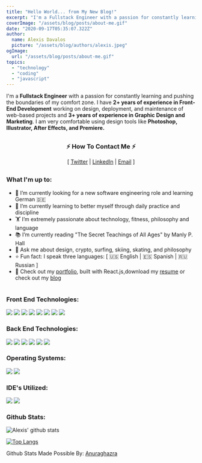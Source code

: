 ```yaml
---
title: "Hello World... from My New Blog!"
excerpt: "I'm a Fullstack Engineer with a passion for constantly learning and pushing the boundaries of my comfort zone. I have 2+ years of experience in Front-End Development working on design, deployment, and maintenance of web-based projects...."
coverImage: "/assets/blog/posts/about-me.gif"
date: "2020-09-17T05:35:07.322Z"
author:
  name: Alexis Davalos
  picture: "/assets/blog/authors/alexis.jpeg"
ogImage:
  url: "/assets/blog/posts/about-me.gif"
topics:
  - "technology"
  - "coding"
  - "javascript"
---
```


<p text-align="left">I'm a <b>Fullstack Engineer</b> with a passion for constantly learning and pushing the boundaries of my comfort zone. I have <b>2+ years of experience in Front-End Development</b> working on design, deployment, and maintenance of web-based projects and <b>3+ years of experience in Graphic Design and Marketing</b>. I am very comfortable using design tools like <b>Photoshop, Illustrator, After Effects, and Premiere.</b></p>

##

<h3 align="center">⚡️ How To Contact Me ⚡️</h3>
<p align="center">
  [
  <a class="text-gray-700  font-bold hover:underline hover:text-blue-500 duration-200 transition-colors" href="https://www.twitter.com/thestoicdev/" target="_blank">Twitter</a>
  |
  <a class="text-gray-700  font-bold hover:underline hover:text-blue-500 duration-200 transition-colors" href="https://linkedin.com/in/alexisdavalos" target="_blank">LinkedIn</a>
  |
  <a class="text-gray-700  font-bold hover:underline hover:text-blue-500 duration-200 transition-colors" href="mailto:alexisdavalos.dev@gmail.com" target="_blank">Email</a>
  ]
  
</p>

##

<h3>What I'm up to:</h3>

- 🔭 I’m currently looking for a new software engineering role and learning German 🇩🇪
- 🌱 I’m currently learning to better myself through daily practice and discipline
- 🏋 I’m extremely passionate about technology, fitness, philosophy and language
- 📚 I’m currently reading "The Secret Teachings of All Ages" by Manly P. Hall
- 💬 Ask me about design, crypto, surfing, skiing, skating, and philosophy
- ⭐️ Fun fact: I speak three languages: [ 🇺🇸 English | 🇪🇸 Spanish | 🇷🇺 Russian ]
- 💼 Check out my <a class="text-gray-700 font-bold hover:underline hover:text-blue-500 duration-200 transition-colors" href="https://www.alexisdavalos.dev" target="_blank">portfolio</a>, built with React.js,download my <a class="text-gray-700 font-bold hover:underline hover:text-blue-500 duration-200 transition-colors" href="https://www.alexisdavalos.dev/static/media/Alexis_Davalos_Resume.5dfe0da1.pdf" target="_blank">resume</a> or check out my <a class="text-gray-700 font-bold hover:underline hover:text-blue-500 duration-200 transition-colors" href="https://blog.alexisdavalos.dev" target="_blank">blog</a>

#

<div class="flex flex-col mb-4">

<div class="w-full">
<h3>Front End Technologies:</h3>

![](https://img.shields.io/badge/code-React-informational?style=for-the-badge&logo=react&logoColor=white&color=61DAFB)
![](https://img.shields.io/badge/code-Redux-informational?style=for-the-badge&logo=redux&logoColor=white&color=764ABC)
![](https://img.shields.io/badge/code-Vue.js-informational?style=for-the-badge&logo=vue.js&logoColor=white&color=4FC08D)
![](https://img.shields.io/badge/code-Next.js-informational?style=for-the-badge&logo=next.js&logoColor=white&color=000000)
![](https://img.shields.io/badge/code-JavaScript-informational?style=for-the-badge&logo=javascript&logoColor=white&color=F7DF1E)
![](https://img.shields.io/badge/code-HTML-informational?style=for-the-badge&logo=html5&logoColor=white&color=E34F26)
![](https://img.shields.io/badge/code-SASS-informational?style=for-the-badge&logo=sass&logoColor=white&color=CC6699)
![](https://img.shields.io/badge/code-CSS-informational?style=for-the-badge&logo=css3&logoColor=white&color=1572B6)

</div>

<div class="w-full">
<h3> Back End Technologies:</h3>

![](https://img.shields.io/badge/code-Node-informational?style=for-the-badge&logo=node.js&logoColor=white&color=339933)
![](https://img.shields.io/badge/code-PostgreSQL-informational?style=for-the-badge&logo=postgresql&logoColor=white&color=336791)
![](https://img.shields.io/badge/code-SQLite-informational?style=for-the-badge&logo=sqlite&logoColor=white&color=003B57)
![](https://img.shields.io/badge/code-Knex-informational?style=for-the-badge&logo=Knex.js&logoColor=white&color=6a3d7c)
![](https://img.shields.io/badge/code-Python-informational?style=for-the-badge&logo=python&logoColor=white&color=3776AB)
![](https://img.shields.io/badge/code-GraphQL-informational?style=for-the-badge&logo=GraphQL&logoColor=white&color=E10098)

</div>

<div class="w-full">
<h3>Operating Systems:</h3>

![](https://img.shields.io/badge/os-Windows-informational?style=for-the-badge&logo=Windows&logoColor=white&color=0078D6)
![](https://img.shields.io/badge/os-macOS-informational?style=for-the-badge&logo=Apple&logoColor=white&color=999999)

</div>
<div class="w-full">
<h3> IDE's Utilized:</h3>

![](https://img.shields.io/badge/IDE-VisualStudioCode-informational?style=for-the-badge&logo=visual-studio-code&logoColor=white&color=007ACC)
![](https://img.shields.io/badge/IDE-Vim-informational?style=for-the-badge&logo=Vim&logoColor=white&color=019733)

</div>

<h3> Github Stats:</h3>
</div>

![Alexis' github stats](https://github-readme-stats.vercel.app/api?username=alexisdavalos&include_all_commits=true&show_icons=true&theme=dracula)

[![Top Langs](https://github-readme-stats.vercel.app/api/top-langs/?username=alexisdavalos&layout=compact&theme=dracula&card_width=445)](https://github.com/alexisdavalos/)

<div>
<p class="text-md text-black text-bold">Github Stats Made Possible By: <a class="text-gray-700  font-bold hover:underline hover:text-blue-500 duration-200 transition-colors" href="https://github.com/anuraghazra/github-readme-stats">Anuraghazra</a></p>
</div>
